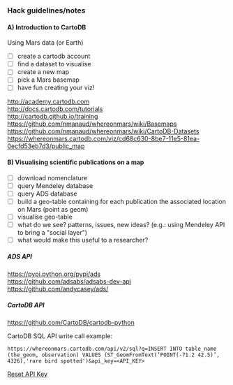 
### Hack guidelines/notes


#### A) Introduction to CartoDB

Using Mars data (or Earth)

- [ ] create a cartodb account
- [ ] find a dataset to visualise
- [ ] create a new map
- [ ] pick a Mars basemap
- [ ] have fun creating your viz!

http://academy.cartodb.com  
http://docs.cartodb.com/tutorials  
http://cartodb.github.io/training  
https://github.com/nmanaud/whereonmars/wiki/Basemaps  
https://github.com/nmanaud/whereonmars/wiki/CartoDB-Datasets  
https://whereonmars.cartodb.com/viz/cd68c630-8be7-11e5-81ea-0ecfd53eb7d3/public_map

#### B) Visualising scientific publications on a map

- [ ] download nomenclature  
- [ ] query Mendeley database  
- [ ] query ADS database  
- [ ] build a geo-table containing for each publication the associated location on Mars (point as geom)  
- [ ] visualise geo-table  
- [ ] what do we see? patterns, issues, new ideas? (e.g.: using Mendeley API to bring a "social layer")  
- [ ] what would make this useful to a researcher?  

##### ADS API

https://pypi.python.org/pypi/ads  
https://github.com/adsabs/adsabs-dev-api  
https://github.com/andycasey/ads/  

##### CartoDB API

https://github.com/CartoDB/cartodb-python

CartoDB SQL API write call example:
```
https://whereonmars.cartodb.com/api/v2/sql?q=INSERT INTO table_name (the_geom, observation) VALUES (ST_GeomFromText(’POINT(-71.2 42.5)’, 4326),'rare bird spotted')&api_key=<API_KEY>
```
[Reset API Key](https://whereonmars.cartodb.com/your_apps)
